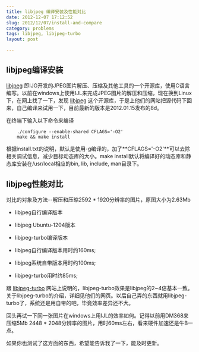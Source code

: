 ```yaml
---
title: libjpeg 编译安装及性能对比
date: 2012-12-07 17:12:52
slug: 2012/12/07/install-and-compare
category: problems
tags: libjpeg, libjpeg-turbo
layout: post

---
```


## libjpeg编译安装

[libjpeg][1] 即IJG开发的JPEG图片解压、压缩及其他工具的一个开源库，使用C语言编写。以前在windows上使用IJL来完成JPEG图片的解压和压缩，现在换到Linux下，在网上找了一下，发现 [libjpeg][1] 这个开源库，于是上他们的网站把源代码下回来，自己编译来试用一下，目前最新的版本是2012.01.15发布的8d。

在终端下输入以下命令来编译

        ./configure --enable-shared CFLAGS='-O2'
        make && make install

根据install.txt的说明，默认是使用-g编译的，加了**CFLAGS='-O2'**可以去除相关调试信息，减少目标动态库的大小。make install默认将编译好的动态库和静态库安装在/usr/local相应的bin, lib, include, man目录下。

## libjpeg性能对比

对比的对象及方法--解压和压缩2592 * 1920分辨率的图片，原图大小为2.63Mb
* libjpeg自行编译版本
* libjpeg Ubuntu-1204版本
* libjpeg-turbo编译版本

* libjpeg自行编译版本用时约160ms;
* libjpeg系统自带版本用时约100ms;
* libjpeg-turbo用时约85ms;

跟 [libjpeg-turbo][2] 网站上说明的，libjpeg-turbo效果是libjpeg的2~4倍基本一致。关于libjpeg-turbo的介绍，详细见他们的网页。以后自己弄的东西就用libjpeg-turbo了，系统还是用自带的吧，毕竟效率差异还不大。

回头再试一下同一张图片在windows上用IJL的效率如何。记得以前用DM368来压缩5Mb 2448 * 2048分辨率的图片，用时60ms左右，看来硬件加速还是牛B一点。

如果你也测试了这方面的东西，希望能告诉我了一下，能及时更新。

[1]: www.ijg.org
[2]: www.libjpeg-turbo.org

